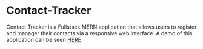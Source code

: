 # Contact-Tracker
Contact Tracker is a Fullstack MERN application that allows users to register and manager their contacts via a responsive web interface. A demo of this application can be seen [HERE](https://contact-tracker.christopherwall.online/)